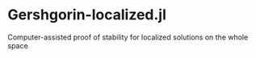 # Gershgorin-localized.jl
Computer-assisted proof of stability for localized solutions on the whole space
